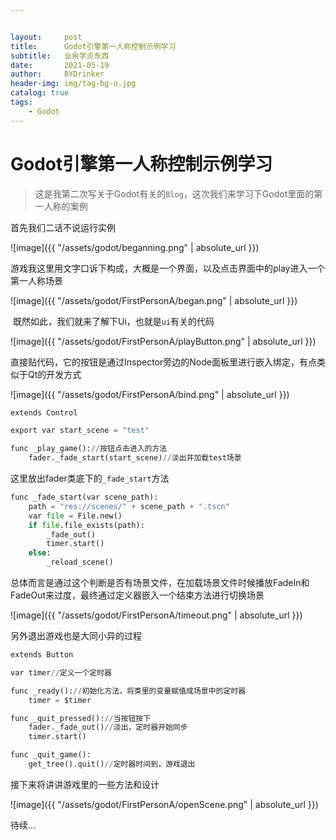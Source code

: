 ```yaml
---


layout:     post
title:      Godot引擎第一人称控制示例学习
subtitle:   业余学点东西
date:       2021-05-19
author:     BYDrinker
header-img: img/tag-bg-o.jpg
catalog: true
tags:
    - Godot
---
```




# Godot引擎第一人称控制示例学习

> 这是我第二次写关于Godot有关的`Blog`，这次我们来学习下Godot里面的第一人称的案例

首先我们二话不说运行实例

![image]({{ "/assets/godot/beganning.png" | absolute_url }})

游戏我这里用文字口诉下构成，大概是一个界面，以及点击界面中的play进入一个第一人称场景

![image]({{ "/assets/godot/FirstPersonA/began.png" | absolute_url }})

​	既然如此，我们就来了解下Ui，也就是`ui`有关的代码

![image]({{ "/assets/godot/FirstPersonA/playButton.png" | absolute_url }})

直接贴代码，它的按钮是通过Inspector旁边的Node面板里进行嵌入绑定，有点类似于Qt的开发方式

![image]({{ "/assets/godot/FirstPersonA/bind.png" | absolute_url }})

```python
extends Control

export var start_scene = "test"

func _play_game()://按钮点击进入的方法
	fader._fade_start(start_scene)//淡出并加载test场景

```

这里放出fader类底下的`_fade_start`方法


```python
func _fade_start(var scene_path):
	path = "res://scenes/" + scene_path + ".tscn"
	var file = File.new()
	if file.file_exists(path):
		_fade_out()
		timer.start()
	else:
		_reload_scene()
```

总体而言是通过这个判断是否有场景文件，在加载场景文件时候播放FadeIn和FadeOut来过度，最终通过定义器嵌入一个结束方法进行切换场景

![image]({{ "/assets/godot/FirstPersonA/timeout.png" | absolute_url }})

另外退出游戏也是大同小异的过程

```python
extends Button

var timer//定义一个定时器

func _ready()://初始化方法，将类里的变量赋值成场景中的定时器
	timer = $timer

func _quit_pressed()://当按钮按下
	fader._fade_out()//淡出，定时器开始同步
	timer.start()

func _quit_game():
	get_tree().quit()//定时器时间到，游戏退出

```



接下来将讲讲游戏里的一些方法和设计

![image]({{ "/assets/godot/FirstPersonA/openScene.png" | absolute_url }})

待续...

